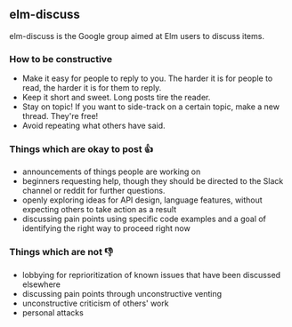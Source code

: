 ## elm-discuss

elm-discuss is the Google group aimed at Elm users to discuss items. 


### How to be constructive

- Make it easy for people to reply to you. The harder it is for people to read, the harder it is for them to reply. 
- Keep it short and sweet. Long posts tire the reader.
- Stay on topic! If you want to side-track on a certain topic, make a new thread. They're free!
- Avoid repeating what others have said. 

### Things which are okay to post :thumbsup:

* announcements of things people are working on
* beginners requesting help, though they should be directed to the Slack channel or reddit for further questions.
* openly exploring ideas for API design, language features, without expecting others to take action as a result
* discussing pain points using specific code examples and a goal of identifying the right way to proceed right now


### Things which are not :thumbsdown:

* lobbying for reprioritization of known issues that have been discussed elsewhere
* discussing pain points through unconstructive venting
* unconstructive criticism of others' work
* personal attacks
